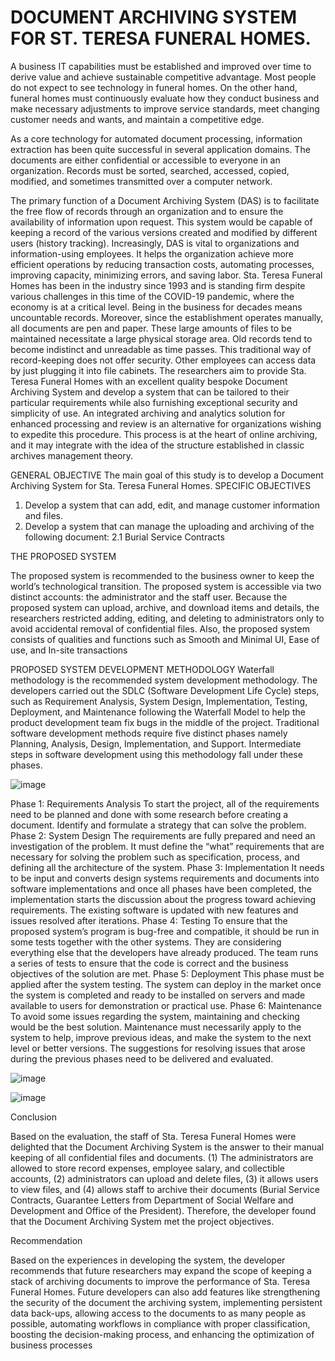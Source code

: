 # DOCUMENT ARCHIVING SYSTEM FOR ST. TERESA FUNERAL HOMES.

A business IT capabilities must be established and improved over time to derive
value and achieve sustainable competitive advantage. Most people do not expect to see
technology in funeral homes. On the other hand, funeral homes must continuously
evaluate how they conduct business and make necessary adjustments to improve
service standards, meet changing customer needs and wants, and maintain a
competitive edge.

As a core technology for automated document processing, information extraction
has been quite successful in several application domains. The documents are either
confidential or accessible to everyone in an organization. Records must be sorted,
searched, accessed, copied, modified, and sometimes transmitted over a computer
network.

The primary function of a Document Archiving System (DAS) is to facilitate the
free flow of records through an organization and to ensure the availability of information
upon request. This system would be capable of keeping a record of the various versions
created and modified by different users (history tracking). Increasingly, DAS is vital to
organizations and information-using employees. It helps the organization achieve more
efficient operations by reducing transaction costs, automating processes, improving
capacity, minimizing errors, and saving labor.
Sta. Teresa Funeral Homes has been in the industry since 1993 and is standing
firm despite various challenges in this time of the COVID-19 pandemic, where the economy is at a critical level. Being in the business for decades means uncountable
records.
Moreover, since the establishment operates manually, all documents are pen and
paper. These large amounts of files to be maintained necessitate a large physical
storage area. Old records tend to become indistinct and unreadable as time passes.
This traditional way of record-keeping does not offer security. Other employees can
access data by just plugging it into file cabinets.
The researchers aim to provide Sta. Teresa Funeral Homes with an excellent
quality bespoke Document Archiving System and develop a system that can be tailored
to their particular requirements while also furnishing exceptional security and simplicity
of use. An integrated archiving and analytics solution for enhanced processing and
review is an alternative for organizations wishing to expedite this procedure. This
process is at the heart of online archiving, and it may integrate with the idea of the
structure established in classic archives management theory. 

GENERAL OBJECTIVE
The main goal of this study is to develop a Document Archiving System for Sta.
Teresa Funeral Homes.
SPECIFIC OBJECTIVES
1. Develop a system that can add, edit, and manage customer information and
files.
2. Develop a system that can manage the uploading and archiving of the
following document:
2.1 Burial Service Contracts




THE PROPOSED SYSTEM

The proposed system is recommended to the business owner to keep the world’s
technological transition. The proposed system is accessible via two distinct accounts:
the administrator and the staff user. Because the proposed system can upload, archive,
and download items and details, the researchers restricted adding, editing, and deleting
to administrators only to avoid accidental removal of confidential files. Also, the
proposed system consists of qualities and functions such as Smooth and Minimal UI,
Ease of use, and In-site transactions


PROPOSED SYSTEM DEVELOPMENT METHODOLOGY
Waterfall methodology is the recommended system development methodology.
The developers carried out the SDLC (Software Development Life Cycle) steps, such as
Requirement Analysis, System Design, Implementation, Testing, Deployment, and
Maintenance following the Waterfall Model to help the product development team fix
bugs in the middle of the project. Traditional software development methods require five
distinct phases namely Planning, Analysis, Design, Implementation, and Support.
Intermediate steps in software development using this methodology fall under these
phases.


![image](https://user-images.githubusercontent.com/73999608/178189104-10092d3a-3e7e-42c7-91e2-86ca2a192758.png)

Phase 1: Requirements Analysis
To start the project, all of the requirements need to be planned and done with
some research before creating a document. Identify and formulate a strategy that can
solve the problem.
Phase 2: System Design
The requirements are fully prepared and need an investigation of the problem. It
must define the “what” requirements that are necessary for solving the problem such as
specification, process, and defining all the architecture of the system.
Phase 3: Implementation
It needs to be input and converts design systems requirements and documents
into software implementations and once all phases have been completed, the
implementation starts the discussion about the progress toward achieving
requirements. The existing software is updated with new features and issues resolved
after iterations.
Phase 4: Testing
To ensure that the proposed system’s program is bug-free and compatible, it
should be run in some tests together with the other systems. They are considering
everything else that the developers have already produced. The team runs a series of
tests to ensure that the code is correct and the business objectives of the solution are
met.
Phase 5: Deployment
This phase must be applied after the system testing. The system can deploy in
the market once the system is completed and ready to be installed on servers and
made available to users for demonstration or practical use.
Phase 6: Maintenance
To avoid some issues regarding the system, maintaining and checking would be
the best solution. Maintenance must necessarily apply to the system to help, improve
previous ideas, and make the system to the next level or better versions. The
suggestions for resolving issues that arose during the previous phases need to be
delivered and evaluated.


![image](https://user-images.githubusercontent.com/73999608/178188502-f16f9d5e-9150-4f19-88e9-99033987a1a4.png)

![image](https://user-images.githubusercontent.com/73999608/178188749-f4240ef9-ce0d-4b69-9302-bfb4fda3ad24.png)


Conclusion

Based on the evaluation, the staff of Sta. Teresa Funeral Homes were delighted
that the Document Archiving System is the answer to their manual keeping of all
confidential files and documents. (1) The administrators are allowed to store record
expenses, employee salary, and collectible accounts, (2) administrators can upload and
delete files, (3) it allows users to view files, and (4) allows staff to archive their
documents (Burial Service Contracts, Guarantee Letters from Department of Social
Welfare and Development and Office of the President).
Therefore, the developer found that the Document Archiving System met the
project objectives.

Recommendation

Based on the experiences in developing the system, the developer recommends
that future researchers may expand the scope of keeping a stack of archiving
documents to improve the performance of Sta. Teresa Funeral Homes. Future
developers can also add features like strengthening the security of the document
the archiving system, implementing persistent data back-ups, allowing access to the
documents to as many people as possible, automating workflows in compliance with
proper classification, boosting the decision-making process, and enhancing the
optimization of business processes


